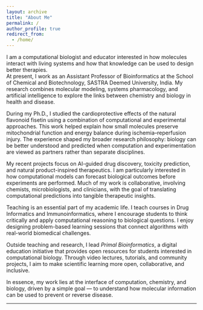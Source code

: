 ```yaml
---
layout: archive
title: "About Me"
permalink: /
author_profile: true
redirect_from:
  - /home/
---
```

I am a computational biologist and educator interested in how molecules interact with living systems and how that knowledge can be used to design better therapies.  
At present, I work as an Assistant Professor of Bioinformatics at the School of Chemical and Biotechnology, SASTRA Deemed University, India. My research combines molecular modeling, systems pharmacology, and artificial intelligence to explore the links between chemistry and biology in health and disease.

During my Ph.D., I studied the cardioprotective effects of the natural flavonoid fisetin using a combination of computational and experimental approaches. This work helped explain how small molecules preserve mitochondrial function and energy balance during ischemia–reperfusion injury. The experience shaped my broader research philosophy: biology can be better understood and predicted when computation and experimentation are viewed as partners rather than separate disciplines.

My recent projects focus on AI-guided drug discovery, toxicity prediction, and natural product-inspired therapeutics. I am particularly interested in how computational models can forecast biological outcomes before experiments are performed. Much of my work is collaborative, involving chemists, microbiologists, and clinicians, with the goal of translating computational predictions into tangible therapeutic insights.

Teaching is an essential part of my academic life. I teach courses in Drug Informatics and Immunoinformatics, where I encourage students to think critically and apply computational reasoning to biological questions. I enjoy designing problem-based learning sessions that connect algorithms with real-world biomedical challenges.

Outside teaching and research, I lead *Primal Bioinformatics*, a digital education initiative that provides open resources for students interested in computational biology. Through video lectures, tutorials, and community projects, I aim to make scientific learning more open, collaborative, and inclusive.

In essence, my work lies at the interface of computation, chemistry, and biology, driven by a simple goal — to understand how molecular information can be used to prevent or reverse disease.

---
